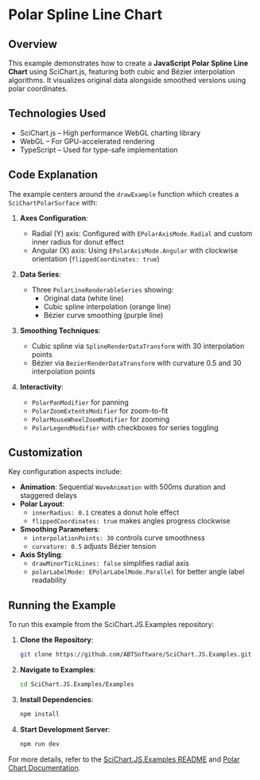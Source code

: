 # Polar Spline Line Chart

## Overview

This example demonstrates how to create a **JavaScript Polar Spline Line Chart** using SciChart.js, featuring both cubic and Bézier interpolation algorithms. It visualizes original data alongside smoothed versions using polar coordinates.

## Technologies Used

- SciChart.js – High performance WebGL charting library
- WebGL – For GPU-accelerated rendering
- TypeScript – Used for type-safe implementation

## Code Explanation

The example centers around the `drawExample` function which creates a `SciChartPolarSurface` with:

1. **Axes Configuration**:
   - Radial (Y) axis: Configured with `EPolarAxisMode.Radial` and custom inner radius for donut effect
   - Angular (X) axis: Using `EPolarAxisMode.Angular` with clockwise orientation (`flippedCoordinates: true`)

2. **Data Series**:
   - Three `PolarLineRenderableSeries` showing:
     - Original data (white line)
     - Cubic spline interpolation (orange line)
     - Bézier curve smoothing (purple line)

3. **Smoothing Techniques**:
   - Cubic spline via `SplineRenderDataTransform` with 30 interpolation points
   - Bézier via `BezierRenderDataTransform` with curvature 0.5 and 30 interpolation points

4. **Interactivity**:
   - `PolarPanModifier` for panning
   - `PolarZoomExtentsModifier` for zoom-to-fit
   - `PolarMouseWheelZoomModifier` for zooming
   - `PolarLegendModifier` with checkboxes for series toggling

## Customization

Key configuration aspects include:

- **Animation**: Sequential `WaveAnimation` with 500ms duration and staggered delays
- **Polar Layout**: 
  - `innerRadius: 0.1` creates a donut hole effect
  - `flippedCoordinates: true` makes angles progress clockwise
- **Smoothing Parameters**:
  - `interpolationPoints: 30` controls curve smoothness
  - `curvature: 0.5` adjusts Bézier tension
- **Axis Styling**:
  - `drawMinorTickLines: false` simplifies radial axis
  - `polarLabelMode: EPolarLabelMode.Parallel` for better angle label readability

## Running the Example

To run this example from the SciChart.JS.Examples repository:

1. **Clone the Repository**:
   ```bash
   git clone https://github.com/ABTSoftware/SciChart.JS.Examples.git
   ```

2. **Navigate to Examples**:
   ```bash
   cd SciChart.JS.Examples/Examples
   ```

3. **Install Dependencies**:
   ```bash
   npm install
   ```

4. **Start Development Server**:
   ```bash
   npm run dev
   ```

For more details, refer to the [SciChart.JS.Examples README](https://github.com/ABTSoftware/SciChart.JS.Examples/blob/master/README.md) and [Polar Chart Documentation](https://www.scichart.com/documentation/js/current/webframe.html#The%20Column%20Series%20Type.html).
